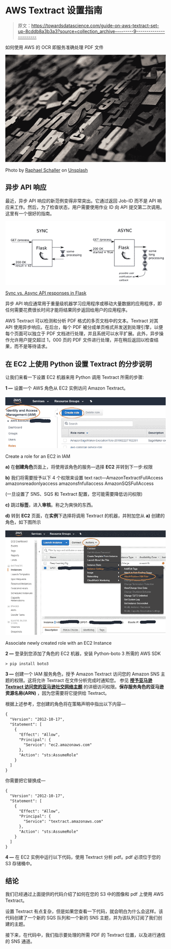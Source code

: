 # AWS Textract 设置指南

> 原文：<https://towardsdatascience.com/guide-on-aws-textract-set-up-8cddb8a3b3a3?source=collection_archive---------9----------------------->

如何使用 AWS 的 OCR 即服务准确处理 PDF 文件

![](img/372c173a341b527350aa227ee6c29734.png)

Photo by [Raphael Schaller](https://unsplash.com/@raphaelphotoch?utm_source=unsplash&utm_medium=referral&utm_content=creditCopyText) on [Unsplash](https://unsplash.com/?utm_source=unsplash&utm_medium=referral&utm_content=creditCopyText)

## 异步 API 响应

最近，异步 API 响应的新范例变得非常突出。它通过返回 Job-ID 而不是 API 响应来工作。然后，为了检查状态，用户需要使用作业 ID 向 API 提交第二次调用。这里有一个很好的指南。

![](img/3c856da536ac391eb716518b931159ba.png)

[Sync vs. Async API responses in Flask](https://smirnov-am.github.io/background-jobs-with-flask/)

异步 API 响应通常用于重量级机器学习应用程序或移动大量数据的应用程序，即任何需要花费很长时间才能将结果同步返回给用户的应用程序。

AWS Textract 可以检测和分析 PDF 格式的多页文档中的文本。Textract 对其 API 使用异步响应。在后台，每个 PDF 被分成单页格式并发送到处理引擎，以便每个页面可以独立于 PDF 文档进行处理，并且系统可以水平扩展。此外，异步操作允许用户提交超过 1，000 页的 PDF 文件进行处理，并在稍后返回以检查结果，而不是等待请求。

## 在 EC2 上使用 Python 设置 Textract 的分步说明

让我们来看一下设置 EC2 机器来用 Python 调用 Textract 所需的步骤:

**1 —** 设置一个 AWS 角色从 EC2 实例访问 Amazon Textract。

![](img/96fdcda70366718062d2a45db2cf8f70.png)

Create a role for an EC2 in IAM

**a)** 在**创建角色**页面上，将使用该角色的服务—选择 **EC2** 并转到下一步:权限

**b)** 我们将需要授予以下 4 个权限来设置 text ract—AmazonTextractFullAccess
amazonsreadonlyaccess
amazonsfnfullaccess
AmazonSQSFullAccess

(一旦设置了 SNS、SQS 和 Textract 配置，您可能需要降低访问权限)

**c)** 跳过**标签**，进入**审核**。称之为爽快的东西。

**d)** 转到 **EC2** 页面，在**实例**下选择将调用 Textract 的机器，并附加您从 **a)** 创建的角色，如下图所示

![](img/f82378d474b737d87a9d6d62c46eed45.png)

Associate newly created role with an EC2 Instance

**2 —** 登录到您添加了角色的 EC2 机器，安装 Python-boto 3 所需的 AWS SDK

```
> pip install boto3
```

**3 —** 创建一个 IAM 服务角色，授予 Amazon Textract 访问您的 Amazon SNS 主题的权限。这将允许 Textract 在文件分析完成时通知您。
参见 [**授予亚马逊 Textract 访问您的亚马逊社交网络主题**](https://docs.aws.amazon.com/textract/latest/dg/api-async-roles.html#api-async-roles-all-topics) 的详细访问权限。**保存服务角色的亚马逊资源名称(ARN)** ，因为您需要将它提供给 Textract。

根据上述参考，您创建的角色将在策略声明中指出以下内容—

```
{
  "Version": "2012-10-17",
  "Statement": [
    {
      "Effect": "Allow",
      "Principal": {
        "Service": "ec2.amazonaws.com"
      },
      "Action": "sts:AssumeRole"
    }
  ]
}
```

你需要把它替换成—

```
{
  "Version": "2012-10-17",
  "Statement": [
    {
      "Effect": "Allow",
      "Principal": {
        "Service": "textract.amazonaws.com"
      },
      "Action": "sts:AssumeRole"
    }
  ]
}
```

**4 —** 在 EC2 实例中运行以下代码，使用 Textract 分析 pdf。pdf 必须位于您的 S3 存储桶中。

## 结论

我们已经通过上面提供的代码介绍了如何在您的 S3 中的图像和 pdf 上使用 AWS Textract。

设置 Textract 有点复杂，但是如果您查看一下代码，就会明白为什么会这样。该代码创建了一个新的 SQS 队列和一个新的 SNS 主题，并为该队列订阅了我们创建的主题。

接下来，在代码中，我们指示要处理的所需 PDF 的 Textract 位置，以及进行通信的 SNS 通道。
